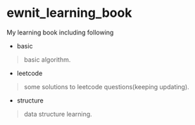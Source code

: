 # ewnit_learning_book

My learning book including following
- basic
> basic algorithm.
- leetcode
> some solutions to leetcode questions(keeping updating).
- structure
> data structure learning.